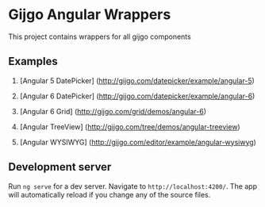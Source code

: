 # Gijgo Angular Wrappers

This project contains wrappers for all gijgo components

## Examples

1. [Angular 5 DatePicker] (http://gijgo.com/datepicker/example/angular-5)

2. [Angular 6 DatePicker] (http://gijgo.com/datepicker/example/angular-6)

3. [Angular 6 Grid] (http://gijgo.com/grid/demos/angular-6)

4. [Angular TreeView] (http://gijgo.com/tree/demos/angular-treeview)

5. [Angular WYSIWYG] (http://gijgo.com/editor/example/angular-wysiwyg)


## Development server

Run `ng serve` for a dev server. Navigate to `http://localhost:4200/`. The app will automatically reload if you change any of the source files.
